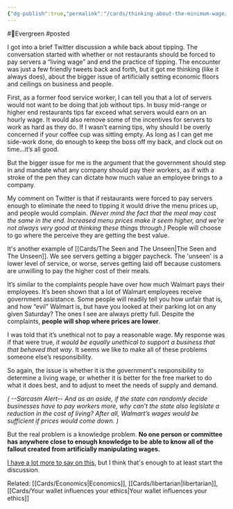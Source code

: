 ```yaml
---
{"dg-publish":true,"permalink":"/cards/thinking-about-the-minimum-wage/"}
---
```


#🌲Evergreen 
#posted 

I got into a brief Twitter discussion a while back about tipping. The conversation started with whether or not restaurants should be forced to pay servers a “living wage” and end the practice of tipping. The encounter was just a few friendly tweets back and forth, but it got me thinking (like it always does), about the bigger issue of artificially setting economic floors and ceilings on business and people.

First, as a former food service worker, I can tell you that a lot of servers would not want to be doing that job without tips. In busy mid-range or higher end restaurants tips far exceed what servers would earn on an hourly wage. It would also remove some of the incentives for servers to work as hard as they do. If I wasn’t earning tips, why should I be overly concerned if your coffee cup was sitting empty. As long as I can get me side-work done, do enough to keep the boss off my back, and clock out on time…it’s all good.

But the bigger issue for me is the argument that the government should step in and mandate what any company should pay their workers, as if with a stroke of the pen they can dictate how much value an employee brings to a company.

My comment on Twitter is that if restaurants were forced to pay servers enough to eliminate the need to tipping it would drive the menu prices up, and people would complain. _(Never mind the fact that the meal may cost the same in the end. Increased menu prices make it seem higher, and we’re not always very good at thinking these things through.)_ People will choose to go where the perceive they are getting the best value.

It's another example of [[Cards/The Seen and The Unseen\|The Seen and The Unseen]]. We see servers getting a bigger paycheck. The 'unseen' is a lower level of service, or worse, serves getting laid off because customers are unwilling to pay the higher cost of their meals.

It’s similar to the complaints people have over how much Walmart pays their employees. It’s been shown that a lot of Walmart employees receive government assistance. Some people will readily tell you how unfair that is, and how “evil” Walmart is, but have you looked at their parking lot on any given Saturday? The ones I see are always pretty full. Despite the complaints, **people will shop where prices are lower**.

I was told that it’s unethical not to pay a reasonable wage. My response was if that were true, *it would be equally unethical to support a business that that behaved that way*. It seems we like to make all of these problems someone else’s responsibility.

So again, the issue is whether it is the government's responsibility to determine a living wage, or whether it is better for the free market to do what it does best, and to adjust to meet the needs of supply and demand.

_( --Sarcasm Alert-- And as an aside, if the state can randomly decide businesses have to pay workers more, why can’t the state also legislate a reduction in the cost of living? After all, Walmart’s wages would be sufficient if prices would come down. )_

But the real problem is a knowledge problem. **No one person or committee has anywhere close to enough knowledge to be able to know all of the fallout created from artificially manipulating wages.**

[I have a lot more to say on this](http://www.jimsmoot.com/minimum-wage-and-the-knowledge-problem/), but I think that's enough to at least start the discussion.


Related: [[Cards/Economics\|Economics]], [[Cards/libertarian\|libertarian]], [[Cards/Your wallet influences your ethics\|Your wallet influences your ethics]]
